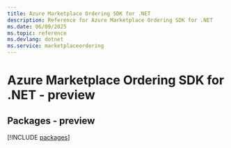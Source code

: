 ```yaml
---
title: Azure Marketplace Ordering SDK for .NET
description: Reference for Azure Marketplace Ordering SDK for .NET
ms.date: 06/09/2025
ms.topic: reference
ms.devlang: dotnet
ms.service: marketplaceordering
---
```

# Azure Marketplace Ordering SDK for .NET - preview
## Packages - preview
[!INCLUDE [packages](marketplace-ordering-index.md)]